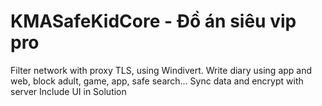 # KMASafeKidCore - Đồ án siêu vip pro

Filter network with proxy TLS, using Windivert.
Write diary using app and web, block adult, game, app, safe search...
Sync data and encrypt with server
Include UI in Solution
